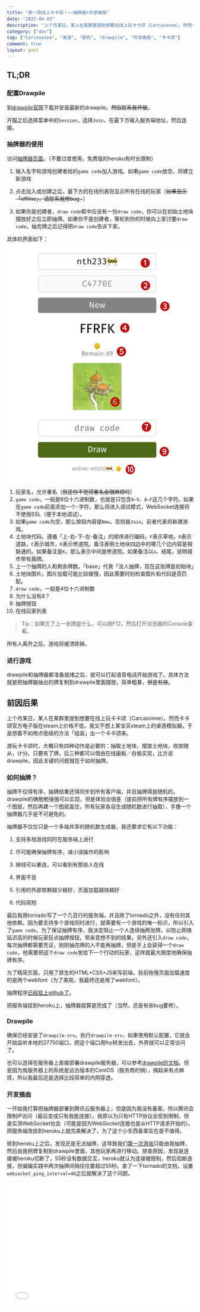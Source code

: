 ```yaml
---
title: "来一局线上卡卡颂！——抽牌器+共享画板"
date: "2022-04-03"
description: "上个月某日，某人在某群里提到想要在线上玩卡卡颂〔Carcasonne〕。然而卡卡颂官方电子版在steam上价格不低，我又不想上某宝买steam上的桌游模拟器，于是想着不如用点低级的方法「组装」出一个卡卡颂来。游玩卡卡颂时，大概只有四种动作是必要的：抽取土地块，摆放土地块，收放随从，计分。只要有了牌，后三种都可以借由在线画板／白板实现，比方说drawpile。因此关键的问题就在于如何抽牌。"
category: ["dev"]
tag: ["Carcasonne", "桌游", "联机", "drawpile", "共享画板", "卡卡颂"]
comment: true
layout: post
---
```


## TL;DR

### 配置Drawpile

到[drawpile官网](https://drawpile.net/)下载并安装最新的drawpile。~~然后联系我开服~~。

开服之后选择菜单中的`Session`，选择`Join`，在最下方输入服务端地址，然后连接。

### 抽牌器的使用

访问[抽牌器页面](https://carcasonne.herokuapp.com)。（不要过度使用，免费版的heroku有时长限制）

1. 输入名字和游戏创建者给的`game code`加入游戏。如果`game code`放空，将建立新游戏

2. 点击加入或创建之后，最下方的在线列表将显示所有在线的玩家（~~如果显示「offline」，请联系我修bug~~~）

3. 如果你是创建者，`draw code`框中应该有一份`draw code`，你可以在初始土地块摆放好之后立即抽牌。如果你不是创建者，等轮到你的时候向上家讨要`draw code`。抽完牌之后记得把`draw code`告诉下家。

具体的界面如下：

![界面](/assets/img/post/carcasonne_.png)

1. 玩家名，允许重名（~~但是你不觉得重名会很麻烦吗~~）
2. `game code`，一般是6位十六进制数，也就是只包含`0~9`、`A~F`这几个字符。如果在`game code`前面添加一个`:`字符，那么将进入调试模式，WebSocket连接将不使用SSL（便于本地调试）。
3. 如果`game code`为空，那么按钮内容是`New`，否则是`Join`。前者代表将新建游戏。
4. 土地块代码。遵循「上-右-下-左-备注」的顺序进行编码，`F`表示草地，`R`表示道路，`C`表示城市，`K`表示修道院。备注表明土地块四边中的哪几个边内容是相联通的。如果备注是`K`，那么表示中间是修道院。如果备注以`a`，结尾，说明城市带有盾牌。
5. 上一个抽牌的人和剩余牌数。「base」代表「没人抽牌，现在这张牌是初始块」
6. 土地块图片。图片加载可能比较缓慢，因此需要时刻检查图片和代码是否匹配。
7. `draw code`，一般是4位十六进制数
8. 为什么没有8？
9. 抽牌按钮
10. 在线玩家列表

> Tip：如果忘了上一张牌是什么，可以按F12，然后打开浏览器的Console查看。

所有人离开之后，游戏将被清除掉。

### 进行游戏

drawpile和抽牌器都准备就绪之后，就可以打起语音电话开始游戏了。具体方法就是把抽牌器抽出的牌复制到drawpile里面摆放，简单粗暴，~~但是有效~~。

## 前因后果

上个月某日，某人在某群里提到想要在线上玩卡卡颂〔Carcasonne〕。然而卡卡颂官方电子版在steam上价格不低，我又不想上某宝买steam上的桌游模拟器，于是想着不如用点低级的方法「组装」出一个卡卡颂来。

游玩卡卡颂时，大概只有四种动作是必要的：抽取土地块，摆放土地块，收放随从，计分。只要有了牌，后三种都可以借由在线画板／白板实现，比方说drawpile。因此关键的问题就在于如何抽牌。

### 如何抽牌？

抽牌不仅得有序，抽牌结果还得同步到所有客户端，并且抽牌得是随机的。drawpile的确勉勉强强可以实现，但是体验会很差（提前把所有牌有序摆放到一个图层，然后再建一个图层盖住，所有玩家各自生成随机数进行抽取），手撸一个抽牌器几乎是不可避免的。

抽牌器不仅仅只是一个多端共享的随机数生成器，我还要求它有以下功能：

1. 支持多局游戏同时在服务端上进行

2. 尽可能确保抽牌有序，减小误操作的影响

3. 掉线可以重连，可以看到有那些人在线

4. 界面不丑

5. 引用的外部依赖越少越好，页面加载越快越好

6. 代码简短

最后我用tornado写了一个几百行的服务端，并且除了tornado之外，没有任何其他依赖。因为要支持多个游戏同时进行，就需要有一个游戏的唯一标识，所以引入了`game code`。为了保证抽牌有序，我决定阻止一个人连续抽两张牌，以防止网络延迟高的时候玩家狂点抽牌按钮，带来意想不到的结果。另外还引入`draw code`，每次抽牌都需要凭证，刚刚抽完牌的人不能再抽牌，但是手上会获得一个`draw code`，他需要把这个`draw code`发给下一个行动的玩家，这样就最大限度地确保抽牌有序。

为了精简页面，只用了原生的HTML+CSS+JS来写前端，目前拖慢页面加载速度的是两个webfont（为了美观，我最终还是用了webfont）。

抽牌程序[已经挂上github了](https://github.com/fpg2012/kks-draw)。

把服务端挂到heroku上，抽牌器就算是完成了（当然，还是有些bug要修）。

### Drawpile

确保已经安装了`drawpile-srv`。执行`drawpile-srv`，如果使用默认配置，它就会开始监听本地的27750端口，把这个端口用frp转发出去，外界就可以正常访问了。

也可以选择在服务器上直接部署drawpile服务器，可以参考[drawpile的文档](https://drawpile.net/help/server-howto/)。但是因为我服务器上的系统是远古版本的CentOS（服务商的锅），搞起来有点麻烦，所以我最后还是选择比较简单的内网穿透。

### 开发插曲

一开始我打算把抽牌器部署到腾讯云服务器上，但是因为我没有备案，所以腾讯会限制IP访问（最后变成只有我能连接）。我原以为只有HTTP协议会受到限制，但是实测WebSocket也会（可能是因为WebSocket连接也是从HTTP请求开始的）。把服务端改挂到heroku上就完美解决了，为了这个小东西备案实在是不值得。

转到heroku上之后，发现还是无法抽牌，这导致我们[第一次游戏](https://www.bilibili.com/video/BV1g3411H7Ys)只能由我抽牌，然后由我把牌复制到drawpile里面，其他玩家再进行移动。排查原因，发现是连接被heroku切断了，55秒没有数据交互，heroku就认为连接被限制，然后掐断连接，但偏偏实践中两次抽牌间隔往往要超过55秒。查了一下tornado的文档，设置`websocket_ping_interval=40`之后就解决了这个问题。

<iframe src="//player.bilibili.com/player.html?aid=425317475&bvid=BV1g3411H7Ys&cid=566006509&page=1" scrolling="no" border="0" frameborder="no" framespacing="0" allowfullscreen="true" style="width: 100%;aspect-ratio: 9/6;"> </iframe>

